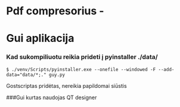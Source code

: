 Pdf compresorius - 
=======================

# Gui aplikacija

### Kad sukompiliuotu reikia prideti  į pyinstaller ./data/ 
`$ ./venv/Scripts/pyinstaller.exe --onefile --windowed -F --add-data="data/*;." guy.py`

Gostscriptas pridėtas, nereikia papildomai siūstis

###Gui kurtas naudojas QT designer